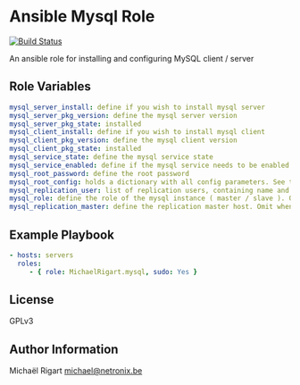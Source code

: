 Ansible Mysql Role
==================
[![Build Status](https://semaphoreci.com/api/v1/projects/3f4eaa5c-6d48-4a16-8bd0-ed4d6450d566/461757/badge.svg)](https://semaphoreci.com/michaelrigart/ansible-role-mysql)

An ansible role for installing and configuring MySQL client / server

Role Variables
--------------

```yaml
mysql_server_install: define if you wish to install mysql server
mysql_server_pkg_version: define the mysql server version
mysql_server_pkg_state: installed
mysql_client_install: define if you wish to install mysql client
mysql_client_pkg_version: define the mysql client version
mysql_client_pkg_state: installed
mysql_service_state: define the mysql service state
mysql_service_enabled: define if the mysql service needs to be enabled
mysql_root_password: define the root password
mysql_root_config: holds a dictionary with all config parameters. See the defaults for an example
mysql_replication_user: list of replication users, containing name and password
mysql_role: define the role of the mysql instance ( master / slave ). Or omit when using standalone.
mysql_replication_master: define the replication master host. Omit when using standalone
```

Example Playbook
-------------------------

```yaml
- hosts: servers
  roles:
     - { role: MichaelRigart.mysql, sudo: Yes }
```

License
-------

GPLv3

Author Information
------------------

Michaël Rigart <michael@netronix.be>
